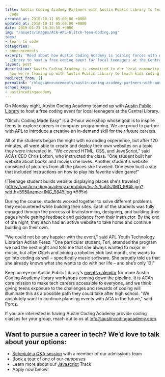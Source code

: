 ```yaml
---
title: Austin Coding Academy Partners with Austin Public Library to Teach Teens to
  Code
created_at: 2018-10-11 05:00:00 +0000
updated_at: 2018-10-11 05:00:00 +0000
date: 2019-01-23 19:36:58 +0000
img: "/assets/images/ACA-APL-Glitch-Teen-Coding.png"
tags:
- learn to code
categories:
- announcements
excerpt: 'Read about how Austin Coding Academy is joining forces with Austin Public
  Library to host a free coding event for local teenagers at the Central Library:'
layout: post
description: Austin Coding Academy is committed to our local community. Read about
  how we're teaming up with Austin Public Library to teach kids coding.
redirect_from: []
permalink: "/blog/announcements/austin-coding-academy-partners-with-austin-public-library-to-teach-teens-to-code/"
school_keys:
- austincodingacademy
---
```

On Monday night, Austin Coding Academy teamed up with [Austin Public Library](http://library.austintexas.gov/) to host a free coding event for local teenagers at the Central Library.

“Glitch: Coding Made Easy" is a 2-hour workshop whose goal is to inspire teens to explore careers in computer programming. We are proud to partner with APL to introduce a creative an in-demand skill for their future careers.

All of the students began the night with no coding experience, but after 120 minutes, all were able to create and deploy their own websites on a topic they were interested in. “We covered HTML, CSS, and JavaScript,” said ACA’s CEO Chris Lofton, who instructed the class. “One student built her website about books and movies she loves. Another student's website consisted of pictures from all the places she traveled. One even built a site that included instructions on how to play his favorite video game!”

!\[Teenage student builds website displaying places she's traveled\](https://austincodingacademy.com/blog/hs-fs/hubfs/IMG_9845.jpg?width=595&name=IMG_9845.jpg =595x)

During the course, students worked together to solve different problems they encountered while building their sites. Each of the students was fully engaged through the process of brainstorming, designing, and building their pages while getting feedback and guidance from their instructor. By the end of the night, they each had an active website to take home and continue building on their own.

"We could not be any happier with the event," said APL Youth Technology Librarian Adrian Perez. "One particular student, Tori, attended the program we had the next night and told me that she always wanted to major in music, but after Glitch and joining a robotics club last month, she wants to go into coding as well – specifically music software. She proudly told us that she already knows what she wants to do with her life – and she’s only 13!"

Keep an eye on Austin Public Library's [events calendar](https://library.austintexas.gov/events/calendar?loc=3939) for more Austin Coding Academy library workshops coming down the pipeline. It is ACA’s core mission to make tech careers accessible to everyone, and we think giving teens exposure to the challenges and rewards of coding will illuminate this as a possible path they could take after high school. "We absolutely want to continue planning events with ACA in the future," said Perez.

If you are interested in having Austin Coding Academy provide coding classes for your group, reach out to us at info@austincodingacademy.com.

## Want to pursue a career in tech? We’d love to talk about your options:

* [Schedule a Q&A session](https://acaappointment.acuityscheduling.com/schedule.php?appointmentType=1406673) with a member of our admissions team
* [Book a tour](https://info.austincodingacademy.com/schedule-a-tour) of one of our campuses
* Learn more about our [Javascript](https://austincodingacademy.com/javascript/) Track
* Apply now below!